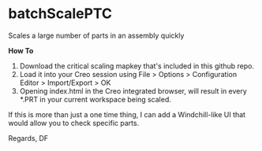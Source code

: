batchScalePTC
=============

Scales a large number of parts in an assembly quickly

**How To**


1. Download the critical scaling mapkey that's included in this github repo.
2. Load it into your Creo session using File > Options > Configuration Editor > Import/Export > OK
3. Opening index.html in the Creo integrated browser, will result in every *.PRT in your current workspace being scaled.

If this is more than just a one time thing, I can add a Windchill-like UI that would allow you to check specific parts.

Regards,
DF